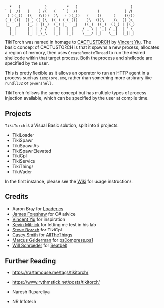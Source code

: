 ```
  *   )           )         *   )                        )  
` )  /(   (    ( /(   (   ` )  /(         (           ( /(  
 ( )(_))  )\   )\())  )\   ( )(_))   (    )(     (    )\()) 
(_(_())  ((_) ((_)\  ((_) (_(_())    )\  (()\    )\  ((_)\  
|_   _|   (_) | |(_)  (_) |_   _|   ((_)  ((_)  ((_) | |(_) 
  | |     | | | / /   | |   | |    / _ \ | '_| / _|  | ' \  
  |_|     |_| |_\_\   |_|   |_|    \___/ |_|   \__|  |_||_| 
```

TikiTorch was named in homage to [CACTUSTORCH](https://github.com/vysecurity/CACTUSTORCH) by [Vincent Yiu](https://twitter.com/vysecurity).  The basic concept of CACTUSTORCH is that it spawns a new process, allocates a region of memory, then uses `CreateRemoteThread` to run the desired shellcode within that target process.  Both the process and shellcode are specified by the user.

This is pretty flexible as it allows an operator to run an HTTP agent in a process such as `iexplore.exe`, rather than something more arbitrary like `rundll32` or `powershell`.

TikiTorch follows the same concept but has multiple types of process injection available, which can be specified by the user at compile time.

## Projects

`TikiTorch` is a Visual Basic solution, split into 8 projects.

- TikiLoader
- TikiSpawn
- TikiSpawnAs
- TikiSpawnElevated
- TikiCpl
- TikiService
- TikiThings
- TikiVader

In the first instance, please see the [Wiki](https://github.com/rasta-mouse/TikiTorch/wiki) for usage instructions.

## Credits

- Aaron Bray for [Loader.cs](https://github.com/ambray/ProcessHollowing/blob/master/ShellLoader/Loader.cs)
- [James Foreshaw](https://twitter.com/tiraniddo) for C# advice
- [Vincent Yiu](https://twitter.com/vysecurity) for inspiration
- [Kevin Mitnick](@kevinmitnick) for letting me test in his lab
- [Steve Borosh](https://twitter.com/424f424f) for TikiCpl
- [Casey Smith](https://twitter.com/subTee) for [AllTheThings](https://github.com/redcanaryco/atomic-red-team/blob/master/atomics/T1117/src/AllTheThings.cs)
- [Marcus Gelderman](https://gist.github.com/marcgeld) for [psCompress.ps1](https://gist.github.com/marcgeld/bfacfd8d70b34fdf1db0022508b02aca)
- [Will Schroeder](https://twitter.com/harmj0y) for [Seatbelt](https://github.com/GhostPack/Seatbelt)

## Further Reading

- https://rastamouse.me/tags/tikitorch/
- https://www.rythmstick.net/posts/tikitorch/

- Naresh Rupareliya
- NR Infotech
